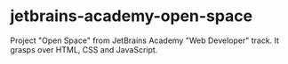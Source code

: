 # jetbrains-academy-open-space
Project "Open Space" from JetBrains Academy "Web Developer" track. It grasps over HTML, CSS and JavaScript.
